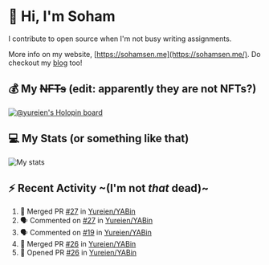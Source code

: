 # 👋 Hi, I'm Soham

I contribute to open source when I'm not busy writing assignments.

More info on my website, [https://sohamsen.me](https://sohamsen.me/). Do checkout my [blog](https://blog.sohamsen.me/) too!

## 💰 My ~~NFTs~~ (edit: apparently they are not NFTs?)

[![@yureien's Holopin board](https://holopin.io/api/user/board?user=yureien)](https://holopin.io/@yureien)

## 💻 My Stats (or something like that)

![My stats](https://github-readme-stats.vercel.app/api?username=Yureien&count_private=true&show_icons=true&theme=dracula)

## ⚡️ Recent Activity ~(I'm not _that_ dead)~

<!--START_SECTION:activity-->
1. 🎉 Merged PR [#27](https://github.com/Yureien/YABin/pull/27) in [Yureien/YABin](https://github.com/Yureien/YABin)
2. 🗣 Commented on [#27](https://github.com/Yureien/YABin/pull/27#issuecomment-1787886145) in [Yureien/YABin](https://github.com/Yureien/YABin)
3. 🗣 Commented on [#19](https://github.com/Yureien/YABin/issues/19#issuecomment-1786469253) in [Yureien/YABin](https://github.com/Yureien/YABin)
4. 🎉 Merged PR [#26](https://github.com/Yureien/YABin/pull/26) in [Yureien/YABin](https://github.com/Yureien/YABin)
5. 💪 Opened PR [#26](https://github.com/Yureien/YABin/pull/26) in [Yureien/YABin](https://github.com/Yureien/YABin)
<!--END_SECTION:activity-->

